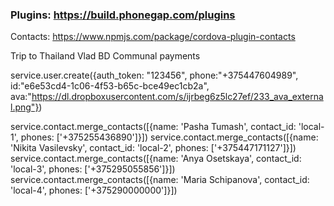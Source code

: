 ### Plugins: https://build.phonegap.com/plugins
Contacts: https://www.npmjs.com/package/cordova-plugin-contacts

Trip to Thailand
Vlad BD
Communal payments

service.user.create({auth_token: "123456", phone:"+375447604989", id:"e6e53cd4-1c06-4f53-b65c-bce49ec1cb2a", ava:"https://dl.dropboxusercontent.com/s/ijrbeg6z5lc27ef/233_ava_external.png"})

service.contact.merge_contacts([{name: 'Pasha Tumash', contact_id: 'local-1', phones: ['+375255436890']}])
service.contact.merge_contacts([{name: 'Nikita Vasilevsky', contact_id: 'local-2', phones: ['+375447171127']}])
service.contact.merge_contacts([{name: 'Anya Osetskaya', contact_id: 'local-3', phones: ['+375295055856']}])
service.contact.merge_contacts([{name: 'Maria Schipanova', contact_id: 'local-4', phones: ['+375290000000']}])